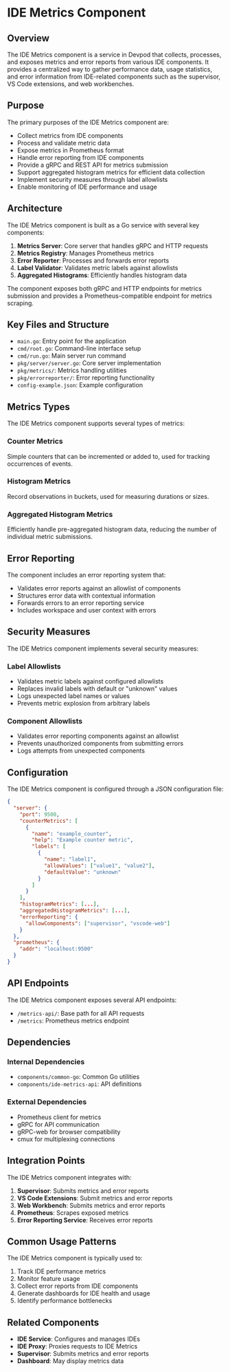 # IDE Metrics Component

## Overview

The IDE Metrics component is a service in Devpod that collects, processes, and exposes metrics and error reports from various IDE components. It provides a centralized way to gather performance data, usage statistics, and error information from IDE-related components such as the supervisor, VS Code extensions, and web workbenches.

## Purpose

The primary purposes of the IDE Metrics component are:
- Collect metrics from IDE components
- Process and validate metric data
- Expose metrics in Prometheus format
- Handle error reporting from IDE components
- Provide a gRPC and REST API for metrics submission
- Support aggregated histogram metrics for efficient data collection
- Implement security measures through label allowlists
- Enable monitoring of IDE performance and usage

## Architecture

The IDE Metrics component is built as a Go service with several key components:

1. **Metrics Server**: Core server that handles gRPC and HTTP requests
2. **Metrics Registry**: Manages Prometheus metrics
3. **Error Reporter**: Processes and forwards error reports
4. **Label Validator**: Validates metric labels against allowlists
5. **Aggregated Histograms**: Efficiently handles histogram data

The component exposes both gRPC and HTTP endpoints for metrics submission and provides a Prometheus-compatible endpoint for metrics scraping.

## Key Files and Structure

- `main.go`: Entry point for the application
- `cmd/root.go`: Command-line interface setup
- `cmd/run.go`: Main server run command
- `pkg/server/server.go`: Core server implementation
- `pkg/metrics/`: Metrics handling utilities
- `pkg/errorreporter/`: Error reporting functionality
- `config-example.json`: Example configuration

## Metrics Types

The IDE Metrics component supports several types of metrics:

### Counter Metrics
Simple counters that can be incremented or added to, used for tracking occurrences of events.

### Histogram Metrics
Record observations in buckets, used for measuring durations or sizes.

### Aggregated Histogram Metrics
Efficiently handle pre-aggregated histogram data, reducing the number of individual metric submissions.

## Error Reporting

The component includes an error reporting system that:
- Validates error reports against an allowlist of components
- Structures error data with contextual information
- Forwards errors to an error reporting service
- Includes workspace and user context with errors

## Security Measures

The IDE Metrics component implements several security measures:

### Label Allowlists
- Validates metric labels against configured allowlists
- Replaces invalid labels with default or "unknown" values
- Logs unexpected label names or values
- Prevents metric explosion from arbitrary labels

### Component Allowlists
- Validates error reporting components against an allowlist
- Prevents unauthorized components from submitting errors
- Logs attempts from unexpected components

## Configuration

The IDE Metrics component is configured through a JSON configuration file:

```json
{
  "server": {
    "port": 9500,
    "counterMetrics": [
      {
        "name": "example_counter",
        "help": "Example counter metric",
        "labels": [
          {
            "name": "label1",
            "allowValues": ["value1", "value2"],
            "defaultValue": "unknown"
          }
        ]
      }
    ],
    "histogramMetrics": [...],
    "aggregatedHistogramMetrics": [...],
    "errorReporting": {
      "allowComponents": ["supervisor", "vscode-web"]
    }
  },
  "prometheus": {
    "addr": "localhost:9500"
  }
}
```

## API Endpoints

The IDE Metrics component exposes several API endpoints:

- `/metrics-api/`: Base path for all API requests
- `/metrics`: Prometheus metrics endpoint

## Dependencies

### Internal Dependencies
- `components/common-go`: Common Go utilities
- `components/ide-metrics-api`: API definitions

### External Dependencies
- Prometheus client for metrics
- gRPC for API communication
- gRPC-web for browser compatibility
- cmux for multiplexing connections

## Integration Points

The IDE Metrics component integrates with:
1. **Supervisor**: Submits metrics and error reports
2. **VS Code Extensions**: Submit metrics and error reports
3. **Web Workbench**: Submits metrics and error reports
4. **Prometheus**: Scrapes exposed metrics
5. **Error Reporting Service**: Receives error reports

## Common Usage Patterns

The IDE Metrics component is typically used to:
1. Track IDE performance metrics
2. Monitor feature usage
3. Collect error reports from IDE components
4. Generate dashboards for IDE health and usage
5. Identify performance bottlenecks

## Related Components

- **IDE Service**: Configures and manages IDEs
- **IDE Proxy**: Proxies requests to IDE Metrics
- **Supervisor**: Submits metrics and error reports
- **Dashboard**: May display metrics data
